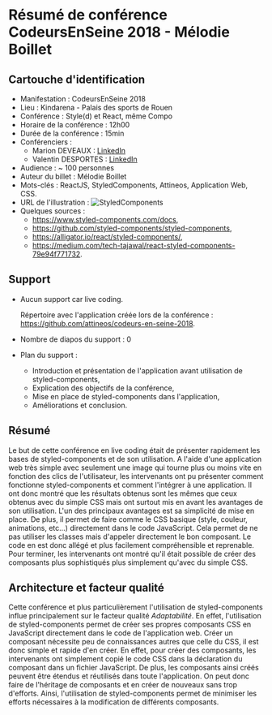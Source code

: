 # Résumé de conférence CodeursEnSeine 2018 - Mélodie Boillet

## Cartouche d'identification

 - Manifestation : CodeursEnSeine 2018
 - Lieu : Kindarena - Palais des sports de Rouen
 - Conférence : Style(d) et React, même Compo
 - Horaire de la conférence : 12h00
 - Durée de la conférence : 15min
 - Conférenciers :
   - Marion DEVEAUX : [LinkedIn](https://www.linkedin.com/in/marion-deveaux-a70107a0/)
   - Valentin DESPORTES : [LinkedIn](https://www.linkedin.com/in/valentin-desportes-38b6bba7)
 - Audience : ~ 100 personnes
 - Auteur du billet : Mélodie Boillet
 - Mots-clés : ReactJS, StyledComponents, Attineos, Application Web, CSS.
 - URL de l'illustration : ![StyledComponents](https://cdn-images-1.medium.com/max/2000/1*TO5cYT14YsCfR-j1xdp8lw.png)
 - Quelques sources : 
   * https://www.styled-components.com/docs,
   * https://github.com/styled-components/styled-components,
   * https://alligator.io/react/styled-components/,
   * https://medium.com/tech-tajawal/react-styled-components-79e94f771732.

## Support
 - Aucun support car live coding.
 
   Répertoire avec l'application créée lors de la conférence : https://github.com/attineos/codeurs-en-seine-2018.
 - Nombre de diapos du support : 0
 - Plan du support :
    * Introduction et présentation de l'application avant utilisation de styled-components,
    * Explication des objectifs de la conférence,
    * Mise en place de styled-components dans l'application,
    * Améliorations et conclusion.

## Résumé
Le but de cette conférence en live coding était de présenter rapidement les bases de styled-components et de son utilisation. A l'aide d'une application web très simple avec seulement une image qui tourne plus ou moins vite en fonction des clics de l'utilisateur, les intervenants ont pu présenter comment fonctionne styled-components et comment l'intégrer à une application.
Il ont donc montré que les résultats obtenus sont les mêmes que ceux obtenus avec du simple CSS mais ont surtout mis en avant les avantages de son utilisation. L'un des principaux avantages est sa simplicité de mise en place. De plus, il permet de faire comme le CSS basique (style, couleur, animations, etc...) directement dans le code JavaScript. Cela permet de ne pas utiliser les classes mais d'appeler directement le bon composant. Le code en est donc allégé et plus facilement compréhensible et reprenable. Pour terminer, les intervenants ont montré qu'il était possible de créer des composants plus sophistiqués plus simplement qu'avec du simple CSS.

## Architecture et facteur qualité
Cette conférence et plus particulièrement l'utilisation de styled-components influe principalement sur le facteur qualité _Adaptabilité_. En effet, l'utilisation de styled-components permet de créer ses propres composants CSS en JavaScript directement dans le code de l'application web. Créer un composant nécessite peu de connaissances autres que celle du CSS, il est donc simple et rapide d'en créer. En effet, pour créer des composants, les intervenants ont simplement copié le code CSS dans la déclaration du composant dans un fichier JavaScript. De plus, les composants ainsi créés peuvent être étendus et réutilisés dans toute l'application. On peut donc faire de l'héritage de composants et en créer de nouveaux sans trop d'efforts. Ainsi, l'utilisation de styled-components permet de minimiser les efforts nécessaires à la modification de différents composants.
